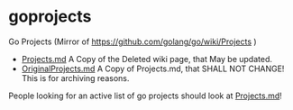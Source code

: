 # goprojects
Go Projects (Mirror of https://github.com/golang/go/wiki/Projects )

* [Projects.md](Projects.md) A Copy of the Deleted wiki page, that May be updated.
* [OriginalProjects.md](OriginalProjects.md) A Copy of Projects.md, that SHALL NOT CHANGE! This is for archiving reasons.

People looking for an active list of go projects should look at [Projects.md](Projects.md)!

